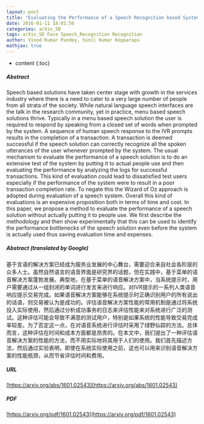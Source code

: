 ```yaml
---
layout: post
title: "Evaluating the Performance of a Speech Recognition based System"
date: 2016-01-11 18:01:56
categories: arXiv_SD
tags: arXiv_SD Face Speech_Recognition Recognition
author: Vinod Kumar Pandey, Sunil Kumar Kopparapu
mathjax: true
---
```


* content
{:toc}

##### Abstract
Speech based solutions have taken center stage with growth in the services industry where there is a need to cater to a very large number of people from all strata of the society. While natural language speech interfaces are the talk in the research community, yet in practice, menu based speech solutions thrive. Typically in a menu based speech solution the user is required to respond by speaking from a closed set of words when prompted by the system. A sequence of human speech response to the IVR prompts results in the completion of a transaction. A transaction is deemed successful if the speech solution can correctly recognize all the spoken utterances of the user whenever prompted by the system. The usual mechanism to evaluate the performance of a speech solution is to do an extensive test of the system by putting it to actual people use and then evaluating the performance by analyzing the logs for successful transactions. This kind of evaluation could lead to dissatisfied test users especially if the performance of the system were to result in a poor transaction completion rate. To negate this the Wizard of Oz approach is adopted during evaluation of a speech system. Overall this kind of evaluations is an expensive proposition both in terms of time and cost. In this paper, we propose a method to evaluate the performance of a speech solution without actually putting it to people use. We first describe the methodology and then show experimentally that this can be used to identify the performance bottlenecks of the speech solution even before the system is actually used thus saving evaluation time and expenses.

##### Abstract (translated by Google)
基于言语的解决方案已经成为服务业发展的中心舞台，需要迎合来自社会各阶层的众多人士。虽然自然语言的语音界面是研究界的话题，但在实践中，基于菜单的语音解决方案蓬勃发展。典型地，在基于菜单的语音解决方案中，当系统提示时，用户需要通过从一组封闭的单词进行发言来进行响应。对IVR提示的一系列人类语音响应提示交易完成。如果语音解决方案能够在系统提示时正确识别用户的所有说出的话语，则交易被认为是成功的。评估语音解决方案性能的常用机制是通过将系统投入实际使用，然后通过分析成功事务的日志来评估性能来对系统进行广泛的测试。这种评估可能会导致不满意的测试用户，特别是如果系统的性能导致交易完成率较差。为了否定这一点，在对语音系统进行评估时采用了绿野仙踪的方法。总体而言，这种评估在时间和成本方面都是昂贵的。在本文中，我们提出了一种评估语音解决方案的性能的方法，而不用实际地将其用于人们的使用。我们首先描述方法，然后通过实验表明，即使在系统实际使用之前，这也可以用来识别语音解决方案的性能瓶颈，从而节省评估时间和费用。

##### URL
[https://arxiv.org/abs/1601.02543](https://arxiv.org/abs/1601.02543)

##### PDF
[https://arxiv.org/pdf/1601.02543](https://arxiv.org/pdf/1601.02543)

